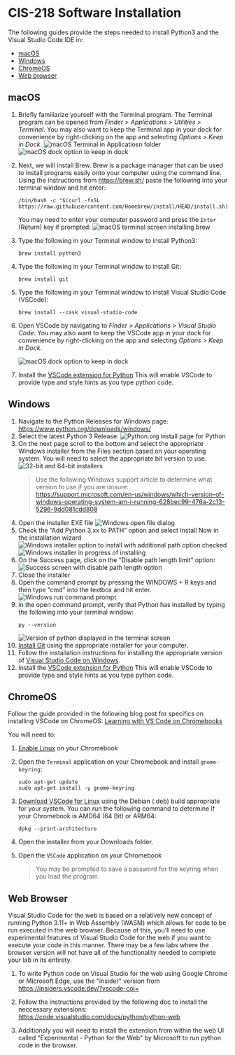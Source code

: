 # CIS-218 Software Installation
The following guides provide the steps needed to install Python3 and the Visual Studio Code IDE in:
* [macOS](#macos)
* [Windows](#windows)
* [ChromeOS](#chromeos)
* [Web browser](#web-browser)

## macOS

1. Briefly familiarize yourself with the Terminal program.
   The Terminal program can be opened from _Finder > Applications > Utilities > Terminal_.
   You may also want to keep the Terminal app in your dock for convenience by right-clicking
   on the app and selecting _Options > Keep in Dock_.
   ![macOS Terminal in Applicatiosn folder](images/macos-terminal.png)
   ![macOS dock option to keep in dock](images/macos-keep-in-dock.png)

2. Next, we will install Brew. Brew is a package manager that can be used to install programs 
   easily onto your computer using the command line. 
   Using the instructions from https://brew.sh/ paste the following into your terminal window and hit enter:

   ```shell
   /bin/bash -c "$(curl -fsSL https://raw.githubusercontent.com/Homebrew/install/HEAD/install.sh)"
   ```

   You may need to enter your computer password and press the `Enter` (Return) key if prompted:
   ![macOS terminal screen installing brew](images/macos-brew-install.png)

3. Type the following in your Terminal window to install Python3:
   ```shell
   brew install python3
   ```

4. Type the following in your Terminal window to install Git:
   ```shell
   brew install git
   ```

5. Type the following in your Terminal window to install Visual Studio Code (VSCode):
   ```shell
   brew install --cask visual-studio-code
   ```

6. Open VSCode by navigating to _Finder > Applications > Visual Studio Code_.
   You may also want to keep the VSCode app in your dock for convenience by right-clicking
   on the app and selecting _Options > Keep in Dock_.

   ![macOS dock option to keep in dock](images/macos-keep-in-dock.png)
7. Install the [VSCode extension for Python](https://marketplace.visualstudio.com/items?itemName=ms-python.python)
   This will enable VSCode to provide type and style hints as you type python code.

## Windows
1.	Navigate to the Python Releases for Windows page: https://www.python.org/downloads/windows/ 
2.	Select the latest Python 3 Release:
![Python.org install page for Python](images/python-org-windows-install.png)
3.	On the next page scroll to the bottom and select the appropriate Windows installer from the Files section based on your operating system. You will need to select the appropriate bit version to use.
![32-bit and 64-bit installers](images/python-org-windows-versions.png)
      > Use the following Windows support article to determine what version to use if you are unsure: https://support.microsoft.com/en-us/windows/which-version-of-windows-operating-system-am-i-running-628bec99-476a-2c13-5296-9dd081cdd808 
4.	Open the Installer EXE file
![Windows open file dialog](images/windows-installer-open-warning.png)
5.	Check the “Add Python 3.xx to PATH” option and select Install Now in the installation wizard
![Windows installer option to install with additional path option checked](images/windows-installer-install-now.png)
![Windows installer in progress of installing](images/windows-installer-installing.png)
6.	On the Success page, click on the “Disable path length limit” option: 
![Success screen with disable path length option](images/windows-installer-disable-path-length.png)
7.	Close the installer
8.	Open the command prompt by pressing the WINDOWS + R keys and then type “cmd” into the textbox and hit enter.
![Windows run command prompt](images/windows-run-command.png)
9. in the open command prompt, verify that Python has installed by typing the following into your terminal window:
   ```shell
   py --version
   ```
   ![Version of python displayed in the terminal screen](images/windows-display-python-version.png)
10. [Install Git](https://git-scm.com/download/win) using the appropriate installer for your computer.
11. Follow the installation instructions for installing the appropriate version of [Visual Studio Code on Windows](https://code.visualstudio.com/docs/setup/windows).
12. Install the [VSCode extension for Python](https://marketplace.visualstudio.com/items?itemName=ms-python.python)
    This will enable VSCode to provide type and style hints as you type python code.

## ChromeOS
Follow the guide provided in the following blog post for specifics on installing VSCode on ChromeOS:
[Learning with VS Code on Chromebooks](https://code.visualstudio.com/blogs/2020/12/03/chromebook-get-started)

You will need to:
1. [Enable Linux](https://code.visualstudio.com/blogs/2020/12/03/chromebook-get-started#_enable-linux-on-your-chromebook) on your Chromebook
2. Open the `Terminal` application on your Chromebook and install `gnome-keyring`:
   ```
   sudo apt-get update
   sudo apt-get install -y gnome-keyring
   ```
3. [Download VSCode for Linux](https://code.visualstudio.com/download) using the Debian (.deb) build appropriate for your system. You can run the following command to determine if your Chromebook is AMD64 (64 Bit) or ARM64:
   ```
   dpkg --print-architecture
   ```
4. Open the installer from your Downloads folder.
5. Open the `VSCode` application on your Chromebook

   > You may be prompted to save a password for the keyring when you load the program.

## Web Browser
Visual Studio Code for the web is based on a relatively new concept of running Python 3.11+ in Web Assembly (WASM) which allows for code to be run executed in the web browser. Because of this, you'll need to use experimental features of Visual Studio Code for the web if you want to execute your code in this manner. There may be a few labs where the browser version will not have all of the functionality needed to complete your lab in its entirety.

1. To write Python code on Visual Studio for the web using Google Chrome or Microsoft Edge, use the "insider" version from https://insiders.vscode.dev/?vscode-coi=

2. Follow the instructions provided by the following doc to install the neccessary extensions: https://code.visualstudio.com/docs/python/python-web

3. Additionaly you will need to install the extension from within the web UI called "Experimental - Python for the Web" by Microsoft to run python code in the browser.